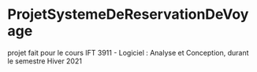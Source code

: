 # ProjetSystemeDeReservationDeVoyage
 projet fait pour le cours IFT 3911 - Logiciel : Analyse et Conception, durant le semestre Hiver 2021
